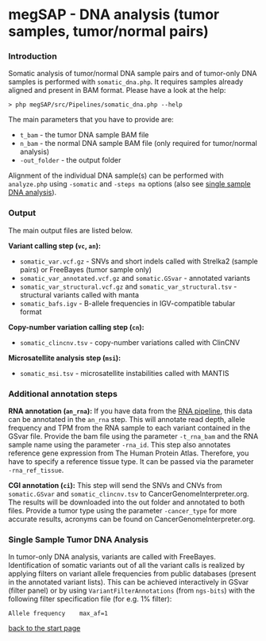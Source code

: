 # megSAP - DNA analysis (tumor samples, tumor/normal pairs)

### Introduction

Somatic analysis of tumor/normal DNA sample pairs and of tumor-only DNA samples is
performed with `somatic_dna.php`. It requires samples already aligned and present in
BAM format. Please have a look at the help:

    > php megSAP/src/Pipelines/somatic_dna.php --help

The main parameters that you have to provide are:

* `t_bam` - the tumor DNA sample BAM file
* `n_bam` - the normal DNA sample BAM file (only required for tumor/normal analysis)
* `-out_folder` - the output folder

Alignment of the individual DNA sample(s) can be performed with `analyze.php` using `-somatic`
and `-steps ma` options (also see [single sample DNA analysis](dna_single_sample.md)).


### Output

The main output files are listed below.

**Variant calling step (`vc`, `an`):**

* `somatic_var.vcf.gz` - SNVs and short indels called with Strelka2 (sample pairs) or FreeBayes (tumor sample only)
* `somatic_var_annotated.vcf.gz` and `somatic.GSvar` - annotated variants
* `somatic_var_structural.vcf.gz` and `somatic_var_structural.tsv` - structural variants called with manta
* `somatic_bafs.igv` - B-allele frequencies in IGV-compatible tabular format

**Copy-number variation calling step (`cn`):**

* `somatic_clincnv.tsv` - copy-number variations called with ClinCNV

**Microsatellite analysis step (`msi`):**

* `somatic_msi.tsv` - microsatellite instabilities called with MANTIS

### Additional annotation steps
**RNA annotation (`an_rna`):**
If you have data from the [RNA pipeline](../doc/rna_expression.md), this data can be annotated in the `an_rna` step. This will annotate read depth, allele frequency and TPM from the RNA sample to each variant contained in the GSvar file. Provide the bam file using the parameter `-t_rna_bam` and the RNA sample name using the parameter `-rna_id`. This step also annotates reference gene expression from The Human Protein Atlas. Therefore, you have to specify a reference tissue type. It can be passed via the parameter `-rna_ref_tissue`.

**CGI annotation (`ci`):**
This step will send the SNVs and CNVs from `somatic.GSvar` and `somatic_clincnv.tsv` to CancerGenomeInterpreter.org. The results will be downloaded into the out folder and annotated to both files. Provide a tumor type using the parameter `-cancer_type` for more accurate results, acronyms can be found on CancerGenomeInterpreter.org.


### Single Sample Tumor DNA Analysis

In tumor-only DNA analysis, variants are called with FreeBayes. Identification of somatic
variants out of all the variant calls is realized by applying filters on variant allele
frequencies from public databases (present in the annotated variant lists). This can be
achieved interactively in GSvar (filter panel) or by using `VariantFilterAnnotations`
(from `ngs-bits`) with the following filter specification file (for e.g. 1% filter):

```
Allele frequency    max_af=1
```

[back to the start page](../README.md)
